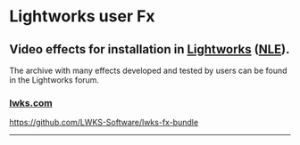 
# Lightworks user Fx

## Video effects for installation in [Lightworks] ([NLE]).

The archive with many effects developed and tested by users can be found in the Lightworks forum.
### <a href="https://github.com/LWKS-Software/lwks-fx-bundle#ftop" TARGET="_blank">lwks.com</a>  
https://github.com/LWKS-Software/lwks-fx-bundle

----------------------------------------------------------------------------



[NLE]:https://en.wikipedia.org/wiki/Non-linear_editing "Non-linear editing, link to wikipedia.org"
[Lightworks]: https://lwks.com/ "Link to video editing software page https://lwks.com/"
